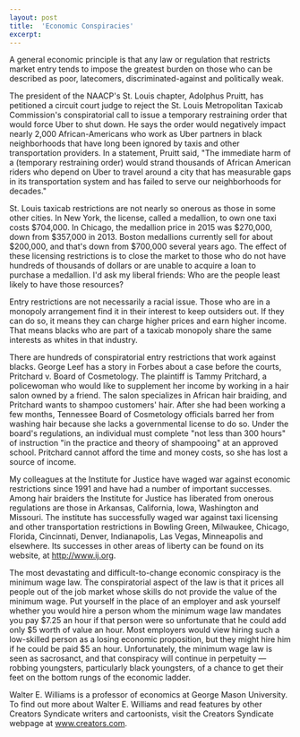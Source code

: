 ```yaml
---
layout: post
title:  'Economic Conspiracies'
excerpt:
---
```




A general economic principle is that any law or regulation that restricts market entry tends to impose the greatest burden on those who can be described as poor, latecomers, discriminated-against and politically weak.

The president of the NAACP's St. Louis chapter, Adolphus Pruitt, has petitioned a circuit court judge to reject the St. Louis Metropolitan Taxicab Commission's conspiratorial call to issue a temporary restraining order that would force Uber to shut down. He says the order would negatively impact nearly 2,000 African-Americans who work as Uber partners in black neighborhoods that have long been ignored by taxis and other transportation providers. In a statement, Pruitt said, "The immediate harm of a (temporary restraining order) would strand thousands of African American riders who depend on Uber to travel around a city that has measurable gaps in its transportation system and has failed to serve our neighborhoods for decades."

St. Louis taxicab restrictions are not nearly so onerous as those in some other cities. In New York, the license, called a medallion, to own one taxi costs $704,000. In Chicago, the medallion price in 2015 was $270,000, down from $357,000 in 2013. Boston medallions currently sell for about $200,000, and that's down from $700,000 several years ago. The effect of these licensing restrictions is to close the market to those who do not have hundreds of thousands of dollars or are unable to acquire a loan to purchase a medallion. I'd ask my liberal friends: Who are the people least likely to have those resources?

Entry restrictions are not necessarily a racial issue. Those who are in a monopoly arrangement find it in their interest to keep outsiders out. If they can do so, it means they can charge higher prices and earn higher income. That means blacks who are part of a taxicab monopoly share the same interests as whites in that industry.



There are hundreds of conspiratorial entry restrictions that work against blacks. George Leef has a story in Forbes about a case before the courts, Pritchard v. Board of Cosmetology. The plaintiff is Tammy Pritchard, a policewoman who would like to supplement her income by working in a hair salon owned by a friend. The salon specializes in African hair braiding, and Pritchard wants to shampoo customers' hair. After she had been working a few months, Tennessee Board of Cosmetology officials barred her from washing hair because she lacks a governmental license to do so. Under the board's regulations, an individual must complete "not less than 300 hours" of instruction "in the practice and theory of shampooing" at an approved school. Pritchard cannot afford the time and money costs, so she has lost a source of income.

My colleagues at the Institute for Justice have waged war against economic restrictions since 1991 and have had a number of important successes. Among hair braiders the Institute for Justice has liberated from onerous regulations are those in Arkansas, California, Iowa, Washington and Missouri. The institute has successfully waged war against taxi licensing and other transportation restrictions in Bowling Green, Milwaukee, Chicago, Florida, Cincinnati, Denver, Indianapolis, Las Vegas, Minneapolis and elsewhere. Its successes in other areas of liberty can be found on its website, at http://www.ij.org.

The most devastating and difficult-to-change economic conspiracy is the minimum wage law. The conspiratorial aspect of the law is that it prices all people out of the job market whose skills do not provide the value of the minimum wage. Put yourself in the place of an employer and ask yourself whether you would hire a person whom the minimum wage law mandates you pay $7.25 an hour if that person were so unfortunate that he could add only $5 worth of value an hour. Most employers would view hiring such a low-skilled person as a losing economic proposition, but they might hire him if he could be paid $5 an hour. Unfortunately, the minimum wage law is seen as sacrosanct, and that conspiracy will continue in perpetuity — robbing youngsters, particularly black youngsters, of a chance to get their feet on the bottom rungs of the economic ladder.

Walter E. Williams is a professor of economics at George Mason University. To find out more about Walter E. Williams and read features by other Creators Syndicate writers and cartoonists, visit the Creators Syndicate webpage at www.creators.com.
